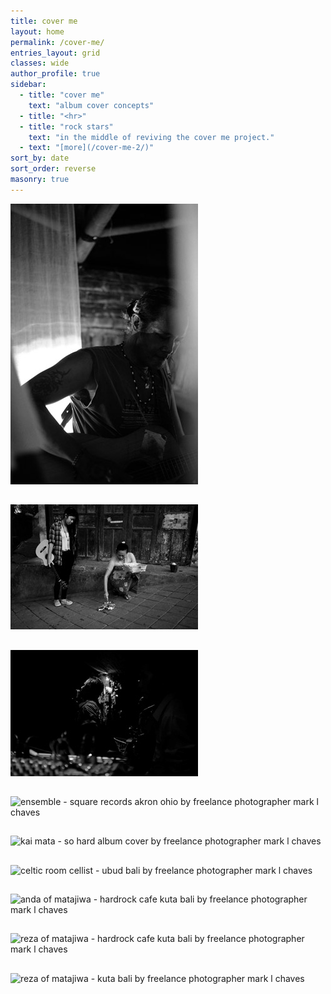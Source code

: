 ```yaml
---
title: cover me
layout: home
permalink: /cover-me/
entries_layout: grid
classes: wide
author_profile: true
sidebar:
  - title: "cover me"
    text: "album cover concepts"
  - title: "<hr>"
  - title: "rock stars"
    text: "in the middle of reviving the cover me project."
  - text: "[more](/cover-me-2/)"
sort_by: date
sort_order: reverse
masonry: true
---
```


<style>
  figure {
    justify-content: center;
  }
  figure, .full {
    margin: 0;
  }
  figure img {
    margin-bottom: 0;
  }
  .archive__subtitle {
    display: none;
  }
  .bottom-space {
    margin-bottom: 5em;
  }
</style>

<div class="entries-grid bottom-space">
    <div class="grid__item">
        <article class="archive__item" itemscope itemtype="https://schema.org/CreativeWork">
        <figure class="full ">
            <div class="archive__item-teaser">
                <img src="/assets/images/cover-me/matajiwa-anda-guitar-1-300w.jpg" width="300" height="449" alt="anda of matajiwa - kuta bali by freelance photographer mark l chaves">
            </div>
            <h2 class="archive__item-title" itemprop="headline">
                <a href="/assets/images/cover-me/matajiwa-anda-guitar-1-720w.jpg" rel="permalink" title="anda of matajiwa - kuta bali">
                </a>
            </h2>
            <p class="archive__item-excerpt" itemprop="description">
            </p>
        </figure>
        </article>
    </div>
    <div class="grid__item">
        <article class="archive__item" itemscope itemtype="https://schema.org/CreativeWork">
        <figure class="full ">
            <div class="archive__item-teaser">
                <img src="/assets/images/cover-me/campuhan-warung-kai-ibu-canang-1-bw-300w.jpg" width="300" height="200" alt="kai mata - ubud bali by freelance photographer mark l chaves">
            </div>
            <h2 class="archive__item-title" itemprop="headline">
                <a href="/assets/images/cover-me/campuhan-warung-kai-ibu-canang-1-bw-1280w.jpg" rel="permalink" title="kai mata - ubud bali">
                </a>
            </h2>
            <p class="archive__item-excerpt" itemprop="description">
            </p>
        </figure>
        </article>
    </div>
    <div class="grid__item">
        <article class="archive__item" itemscope itemtype="https://schema.org/CreativeWork">
        <figure class="full ">
            <div class="archive__item-teaser">
                <img src="/assets/images/cover-me/bali-room4dessert-rockabilly-singer-1-300w.jpg" width="300" height="202" alt="john and the jail story - ubud bali by freelance photographer mark l chaves">
            </div>
            <h2 class="archive__item-title" itemprop="headline">
                <a href="/assets/images/cover-me/bali-room4dessert-rockabilly-singer-1-1080w.jpg" rel="permalink" title="john and the jail story - ubud bali">
                </a>
            </h2>
            <p class="archive__item-excerpt" itemprop="description">
            </p>
        </figure>
        </article>
    </div>
    <div class="grid__item">
        <article class="archive__item" itemscope itemtype="https://schema.org/CreativeWork">
        <figure class="full ">
            <div class="archive__item-teaser">
                <img data-src="/assets/images/cover-me/akron-ensemble-etal-square-records-outside-1-300w.jpg" width="300" height="200" alt="ensemble - square records akron ohio by freelance photographer mark l chaves" class="lazyload">
            </div>
            <h2 class="archive__item-title" itemprop="headline">
                <a href="/assets/images/cover-me/akron-ensemble-etal-square-records-outside-1-1280w.jpg" rel="permalink" title="ensemble - square records akron ohio">
                </a>
            </h2>
            <p class="archive__item-excerpt" itemprop="description">
            </p>
        </figure>
        </article>
    </div>
    <div class="grid__item">
        <article class="archive__item" itemscope itemtype="https://schema.org/CreativeWork">
        <figure class="full ">
            <div class="archive__item-teaser">
                <img data-src="/assets/images/cover-me/kai-rainbow-session-ed-300w.jpg" width="300" height="450" alt="kai mata - so hard album cover by freelance photographer mark l chaves" class="lazyload">
            </div>
            <h2 class="archive__item-title" itemprop="headline">
                <a href="/assets/images/cover-me/kai-rainbow-session-ed-720w.jpg" rel="permalink" title="kai mata - so hard album cover">
                </a>
            </h2>
            <p class="archive__item-excerpt" itemprop="description">
            </p>
        </figure>
        </article>
    </div>
    <div class="grid__item">
        <article class="archive__item" itemscope itemtype="https://schema.org/CreativeWork">
        <figure class="full ">
            <div class="archive__item-teaser">
                <img data-src="/assets/images/cover-me/celticroom-cello-playing-1-300w.jpg" width="300" height="200" alt="celtic room cellist - ubud bali by freelance photographer mark l chaves" class="lazyload">
            </div>
            <h2 class="archive__item-title" itemprop="headline">
                <a href="/assets/images/cover-me/celticroom-cello-playing-1-1280w.jpg" rel="permalink" title="celtic room cellist - ubud bali">
                </a>
            </h2>
            <p class="archive__item-excerpt" itemprop="description">
            </p>
        </figure>
        </article>
    </div>
    <div class="grid__item">
        <article class="archive__item" itemscope itemtype="https://schema.org/CreativeWork">
        <figure class="full ">
            <div class="archive__item-teaser">
                <img data-src="/assets/images/cover-me/matajiwa-hard-rock-anda-spotlight-1-bw-300w.jpg" width="300" height="449" alt="anda of matajiwa - hardrock cafe kuta bali by freelance photographer mark l chaves" class="lazyload">
            </div>
            <h2 class="archive__item-title" itemprop="headline">
                <a href="/assets/images/cover-me/matajiwa-hard-rock-anda-spotlight-1-720w.jpg" rel="permalink" title="anda of matajiwa - hardrock cafe kuta bali">
                </a>
            </h2>
            <p class="archive__item-excerpt" itemprop="description">
            </p>
        </figure>
        </article>
    </div>
    <div class="grid__item">
        <article class="archive__item" itemscope itemtype="https://schema.org/CreativeWork">
        <figure class="full ">
            <div class="archive__item-teaser">
                <img data-src="/assets/images/cover-me/matajiwa-hard-rock-reza-drums-1-300w.jpg" width="300" height="200" alt="reza of matajiwa - hardrock cafe kuta bali by freelance photographer mark l chaves" class="lazyload">
            </div>
            <h2 class="archive__item-title" itemprop="headline">
                <a href="/assets/images/cover-me/matajiwa-hard-rock-reza-drums-1-1280w.jpg" rel="permalink" title="reza of matajiwa - hardrock cafe kuta bali">
                </a>
            </h2>
            <p class="archive__item-excerpt" itemprop="description">
            </p>
        </figure>
        </article>
    </div>
    <div class="grid__item">
        <article class="archive__item" itemscope itemtype="https://schema.org/CreativeWork">
        <figure class="full ">
            <div class="archive__item-teaser">
                <img data-src="/assets/images/cover-me/matajiwa-reza-drums-4-2-bw-300w.jpg" width="300" height="200" alt="reza of matajiwa - kuta bali by freelance photographer mark l chaves" class="lazyload">
            </div>
            <h2 class="archive__item-title" itemprop="headline">
                <a href="/assets/images/cover-me/matajiwa-reza-drums-4-2-bw-1280w.jpg" rel="permalink" title="reza of matajiwa - kuta bali ">
                </a>
            </h2>
            <p class="archive__item-excerpt" itemprop="description">
            </p>
        </figure>
        </article>
    </div>
</div>